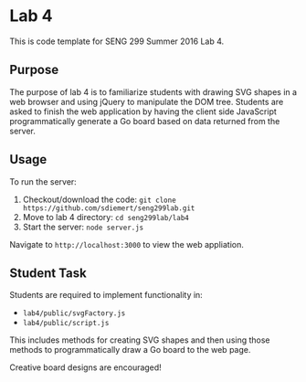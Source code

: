 # Lab 4

This is code template for SENG 299 Summer 2016 Lab 4. 

## Purpose

The purpose of lab 4 is to familiarize students with drawing SVG shapes in a web browser and using jQuery to manipulate the DOM tree. Students are asked to finish the web application by having the client side JavaScript programmatically generate a Go board based on data returned from the server. 

## Usage

To run the server: 

1. Checkout/download the code: `git clone https://github.com/sdiemert/seng299lab.git`
2. Move to lab 4 directory: `cd seng299lab/lab4`
3. Start the server: `node server.js`

Navigate to `http://localhost:3000` to view the web appliation.

## Student Task

Students are required to implement functionality in: 

* `lab4/public/svgFactory.js`
* `lab4/public/script.js`

This includes methods for creating SVG shapes and then using those methods to programmatically draw a Go board to the web page. 

Creative board designs are encouraged! 
